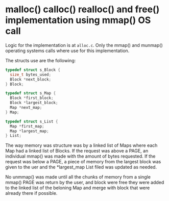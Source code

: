 # malloc() calloc() realloc() and free() implementation using mmap() OS call

Logic for the implementation is at `alloc.c`. Only the mmap() and munmap() operating
systems calls where use for this implementation.

The structs use are the following:
```c
typedef struct s_Block {
  size_t bytes_used;
  Block *next_block;
} Block;

typedef struct s_Map {
  Block *first_block;
  Block *largest_block;
  Map *next_map;
} Map;

typedef struct s_List {
  Map *first_map;
  Map *largest_map;
} List;
```

The way memory was structure was by a linked list of Maps where each Map had a linked
list of Blocks. If the request was above a PAGE, an individual mmap() was made with
the amount of bytes requested. If the request was below a PAGE, a piece of memory from
the largest block was given to the uer and the *largest_map List filed was updated as
needed.

No unmmap() was made until all the chunks of memory from a single mmap() PAGE was
return by the user, and block were free they were added to the linked list of the beloning
Map and merge with block that were already there if possible.
